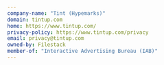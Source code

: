 ```yaml
---
company-name: "Tint (Hypemarks)"
domain: tintup.com
home: https://www.tintup.com/
privacy-policy: https://www.tintup.com/privacy
email: privacy@tintup.com
owned-by: Filestack
member-of: "Interactive Advertising Bureau (IAB)"
---
```





